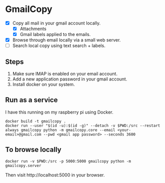 GmailCopy
=========


- [x] Copy all mail in your gmail account locally.
    - [x] Attachments
    - [x] Gmail labels applied to the emails.
- [x] Browse through email locally via a small web server.
- [ ] Search local copy using text search + labels.

## Steps

1. Make sure IMAP is enabled on your email account.
2. Add a new application password in your gmail account.
3. Install docker on your system.

## Run as a service

I have this running on my raspberry pi using Docker.

```
docker build -t gmailcopy .
docker run --user "$(id -u):$(id -g)" --detach -v $PWD:/src --restart always gmailcopy python -m gmailcopy.core --email <your-email>@gmail.com --pwd <gmail app password> --seconds 3600
```

## To browse locally


```
docker run -v $PWD:/src -p 5000:5000 gmailcopy python -m gmailcopy.server
```
Then visit http://localhost:5000 in your browser.
